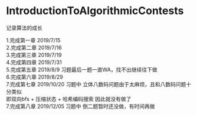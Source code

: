 ﻿# IntroductionToAlgorithmicContests  
记录算法的成长  

1.完成第一章 2019/7/15  
2.完成第二章 2019/7/16  
3.完成第三章 2019/7/19  
4.完成第四章 2019/7/31  
5.完成第五章 2019/8/9 习题最后一题一直WA，找不出继续往下做  
6.完成第六章 2019/8/29  
7.完成第七章 2019/10/20 习题中 立体八数码问题由于太麻烦，且和八数码问题十分类似  
即双向bfs + 压缩状态 + 哈希编码搜索 因此就没有做了  
7.完成第八章 2019/12/05 习题中 倒二题暂时还没做，有时间再做
